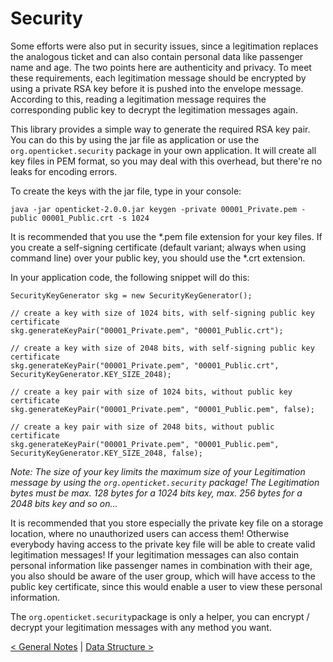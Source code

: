 # Security

Some efforts were also put in security issues, since a legitimation replaces the analogous ticket and can also contain personal
data like passenger name and age. The two points here are authenticity and privacy.
To meet these requirements, each legitimation message should be encrypted by using a private RSA key before it is pushed into the envelope message.
According to this, reading a legitimation message requires the corresponding public key to decrypt the legitimation messages again.

This library provides a simple way to generate the required RSA key pair. You can do this by using the jar file as application
or use the `org.openticket.security` package in your own application. It will create all key files in PEM format, so you may deal
with this overhead, but there're no leaks for encoding errors. 

To create the keys with the jar file, type in your console:

`java -jar openticket-2.0.0.jar keygen -private 00001_Private.pem -public 00001_Public.crt -s 1024`

It is recommended that you use the *.pem file extension for your key files. If you create a self-signing
certificate (default variant; always when using command line) over your public key, you should use the *.crt extension.

In your application code, the following snippet will do this:

```
SecurityKeyGenerator skg = new SecurityKeyGenerator();

// create a key with size of 1024 bits, with self-signing public key certificate
skg.generateKeyPair("00001_Private.pem", "00001_Public.crt");

// create a key with size of 2048 bits, with self-signing public key certificate
skg.generateKeyPair("00001_Private.pem", "00001_Public.crt", SecurityKeyGenerator.KEY_SIZE_2048);

// create a key pair with size of 1024 bits, without public key certificate
skg.generateKeyPair("00001_Private.pem", "00001_Public.pem", false);

// create a key pair with size of 2048 bits, without public certificate
skg.generateKeyPair("00001_Private.pem", "00001_Public.pem", SecurityKeyGenerator.KEY_SIZE_2048, false);
```

*Note: The size of your key limits the maximum size of your Legitimation message by using the `org.openticket.security` package! The Legitimation bytes
must be max. 128 bytes for a 1024 bits key, max. 256 bytes for a 2048 bits key and so on...*

It is recommended that you store especially the private key file on a storage location, where no unauthorized
users can access them! Otherwise everybody having access to the private key file will be able to create valid legitimation
messages! If your legitimation messages can also contain personal information like passenger names in combination with their
age, you also should be aware of the user group, which will have access to the public key certificate, since this would enable
a user to view these personal information.

The `org.openticket.security`package is only a helper, you can encrypt / decrypt your legitimation messages with any method 
you want.

[< General Notes](GENERAL_NOTES.md) | [Data Structure >](DATA_STRUCTURE.md)